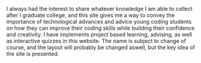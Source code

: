 I always had the interest to share whatever knowledge I am able to collect after I graduate college, and this site gives me a way to convey the importance of technological advances and advice young coding students on how they can improve their coding skills while building their confidence and creativity. I have implements project based learning, advising, as well as interactive quizzes in this website. The name is subject to change of course, and the layout will probably be changed aswell, but the key idea of the site is presented.
